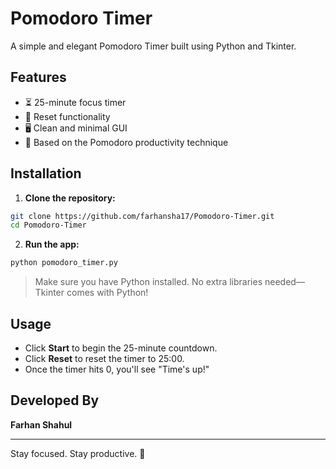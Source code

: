 # Pomodoro Timer

A simple and elegant Pomodoro Timer built using Python and Tkinter.

## Features
- ⏳ 25-minute focus timer
- 🔁 Reset functionality
- 🖥️ Clean and minimal GUI
- 🧠 Based on the Pomodoro productivity technique

## Installation

1. **Clone the repository:**
```bash
git clone https://github.com/farhansha17/Pomodoro-Timer.git
cd Pomodoro-Timer
```

2. **Run the app:**
```bash
python pomodoro_timer.py
```

> Make sure you have Python installed. No extra libraries needed—Tkinter comes with Python!

## Usage
- Click **Start** to begin the 25-minute countdown.
- Click **Reset** to reset the timer to 25:00.
- Once the timer hits 0, you'll see "Time's up!"


## Developed By
**Farhan Shahul**

---
Stay focused. Stay productive. 🚀
